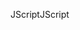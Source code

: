 <span data-ttu-id="2c98e-101">JScript</span><span class="sxs-lookup"><span data-stu-id="2c98e-101">JScript</span></span>